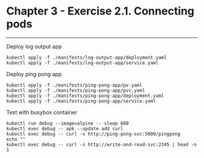 # Chapter 3 - Exercise 2.1. Connecting pods
---

Deploy log output app 
```
kubectl apply -f ./manifests/log-output-app/deployment.yaml
kubectl apply -f ./manifests/log-output-app/service.yaml
```

Deploy ping pong app
```
kubectl apply -f ./manifests/ping-pong-app/pv.yaml
kubectl apply -f ./manifests/ping-pong-app/pvc.yaml
kubectl apply -f ./manifests/ping-pong-app/deployment.yaml
kubectl apply -f ./manifests/ping-pong-app/service.yaml
```

Test with busybox container
```
kubectl run debug --image=alpine -- sleep 600
kubectl exec debug -- apk --update add curl
kubectl exec debug -- curl -s http://ping-pong-svc:5000/pingpong
echo ""
kubectl exec debug -- curl -s http://write-and-read-svc:2345 | head -n 1
```

